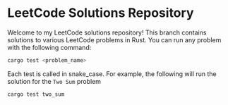 # LeetCode Solutions Repository

Welcome to my LeetCode solutions repository! This branch contains solutions to various LeetCode problems in Rust. You can run any problem with the following command:

```bash
cargo test <problem_name>
```

Each test is called in snake_case. For example, the following will run the solution for the `Two Sum` problem

```bash
cargo test two_sum
```

